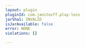 ```yaml
---
layout: plugin
pluginId: com.janitovff.play-less
jarSha1: INVALID
isJarAvailable: false
error: NONE
violations: []

---
```

